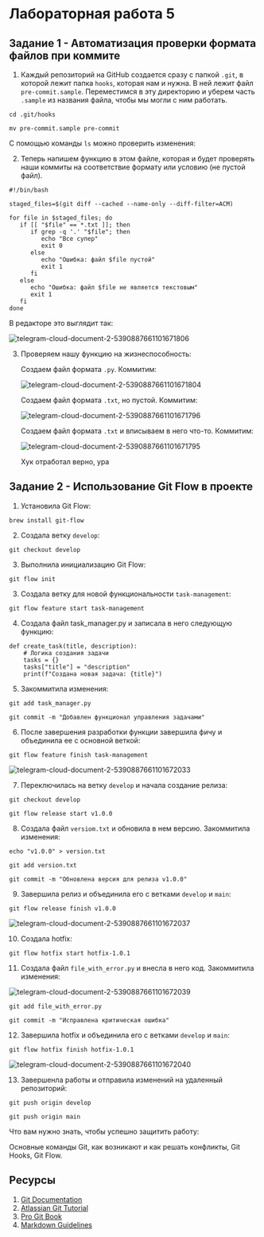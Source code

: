 # Лабораторная работа 5

## Задание 1 - Автоматизация проверки формата файлов при коммите

1. Каждый репозиторий на GitHub создается сразу с папкой ```.git```, в которой лежит папка ```hooks```, которая нам и нужна. В ней лежит файл ```pre-commit.sample```. Переместимся в эту директорию и уберем часть ```.sample``` из названия файла, чтобы мы могли с ним работать.

```
cd .git/hooks
```

```
mv pre-commit.sample pre-commit
```
С помощью команды ```ls``` можно проверить изменения:



2. Теперь напишем функцию в этом файле, которая и будет проверять наши коммиты на соответствие формату или условию (не пустой файл).

```
#!/bin/bash

staged_files=$(git diff --cached --name-only --diff-filter=ACM)

for file in $staged_files; do
   if [[ "$file" == *.txt ]]; then
      if grep -q '.' "$file"; then
         echo "Все супер"
         exit 0
      else
         echo "Ошибка: файл $file пустой"
         exit 1
      fi
   else
      echo "Ошибка: файл $file не является текстовым"
      exit 1
   fi
done
```

В редакторе это выглядит так:

![telegram-cloud-document-2-5390887661101671806](https://github.com/user-attachments/assets/434d1850-99ce-4562-92f2-4c310715159c)

3. Проверяем нашу функцию на жизнеспособность:

   Создаем файл формата ```.py```. Коммитим:

   ![telegram-cloud-document-2-5390887661101671804](https://github.com/user-attachments/assets/e81389af-f7b7-4c23-826a-5af11debfee4)

   Создаем файл формата ```.txt```, но пустой. Коммитим:

   ![telegram-cloud-document-2-5390887661101671796](https://github.com/user-attachments/assets/8a395a53-09b8-4685-8693-b55a3b628148)

   Создаем файл формата ```.txt``` и вписываем в него что-то. Коммитим:

   ![telegram-cloud-document-2-5390887661101671795](https://github.com/user-attachments/assets/a694e38d-5875-466b-baa0-b5e4442b6bb0)

   Хук отработал верно, ура


## Задание 2 - Использование Git Flow в проекте

1. Установила Git Flow:

```
brew install git-flow
```

2. Создала ветку ```develop```:

```
git checkout develop
```

3. Выполнила инициализацию Git Flow:
   
```
git flow init
```

3. Создала ветку для новой функциональности ```task-management```:

```
git flow feature start task-management
```

4. Создала файл task_manager.py и записала в него следующую функцию:

```
def create_task(title, description):
    # Логика создания задачи
    tasks = {}
    tasks["title"] = "description"
    print(f"Создана новая задача: {title}")
```

5. Закоммитила изменения:

```
git add task_manager.py
```
```
git commit -m "Добавлен функционал управления задачами"
```

6. После завершения разработки функции завершила фичу и объединила ее с основной веткой:

```
git flow feature finish task-management

```

![telegram-cloud-document-2-5390887661101672033](https://github.com/user-attachments/assets/95db6626-ea67-4aa1-8242-55c13eb95cfd)


7. Переключилась на ветку ```develop``` и начала создание релиза:

```
git checkout develop
```
```
git flow release start v1.0.0
```

8. Создала файл ```versiom.txt``` и обновила в нем версию. Закоммитила изменения:

```
echo "v1.0.0" > version.txt
```
```
git add version.txt
```
```
git commit -m "Обновлена версия для релиза v1.0.0"
```

9. Завершила релиз и объединила его с ветками ```develop``` и ```main```:

```
git flow release finish v1.0.0
```

![telegram-cloud-document-2-5390887661101672037](https://github.com/user-attachments/assets/17ea944f-f4ec-4ee8-a134-8bcd5ee2154d)


10. Создала hotfix:

```
git flow hotfix start hotfix-1.0.1
```

11. Создала файл ```file_with_error.py``` и внесла в него код. Закоммитила изменения:

![telegram-cloud-document-2-5390887661101672039](https://github.com/user-attachments/assets/8b703742-5666-4ee7-ba98-b5e814780205)

```
git add file_with_error.py
```
```
git commit -m "Исправлена критическая ошибка"
```

12. Завершила hotfix и объединила его с ветками ```develop``` и ```main```:

```
git flow hotfix finish hotfix-1.0.1
```

![telegram-cloud-document-2-5390887661101672040](https://github.com/user-attachments/assets/78b618c2-8015-40b5-9a7b-0e4a8d4c2f17)


13. Завершенла работы и отправила изменений на удаленный репозиторий:

```
git push origin develop
```
```
git push origin main

```








Что вам нужно знать, чтобы успешно защитить работу:

Основные команды Git, как возникают и как решать конфликты, Git Hooks, Git Flow. 

## Ресурсы

1. [Git Documentation](https://git-scm.com/doc)
2. [Atlassian Git Tutorial](https://www.atlassian.com/git/tutorials)
3. [Pro Git Book](https://git-scm.com/book/en/v2)
4. [Markdown Guidelines](https://docs.github.com/ru/get-started/writing-on-github/getting-started-with-writing-and-formatting-on-github/basic-writing-and-formatting-syntax)
